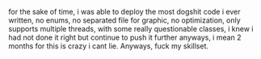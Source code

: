 for the sake of time, i was able to deploy the most dogshit code i ever written, no enums, no separated file for graphic, no optimization, only supports multiple threads, with some really questionable classes, i knew i had not done it right but continue to push it further anyways, i mean 2 months for this is crazy i cant lie. Anyways, fuck my skillset.
